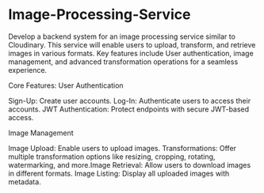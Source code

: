 # Image-Processing-Service

Develop a backend system for an image processing service similar to Cloudinary. This service will enable users to upload, transform, and retrieve images in various formats. 
Key features include User authentication, image management, and advanced transformation operations for a seamless experience.

Core Features: 
User Authentication

Sign-Up: Create user accounts.
Log-In: Authenticate users to access their accounts.
JWT Authentication: Protect endpoints with secure JWT-based access.

Image Management

Image Upload: Enable users to upload images.
Transformations: Offer multiple transformation options like resizing, cropping, rotating, watermarking, and more.Image Retrieval: Allow users to download images in different formats.
Image Listing: Display all uploaded images with metadata.
